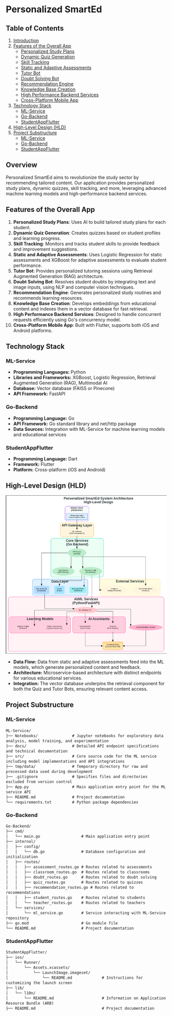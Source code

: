 
# Personalized SmartEd


## Table of Contents
1. [Introduction](#overview)
2. [Features of the Overall App](#features-of-the-overall-app)
   - [Personalized Study Plans](#features-of-the-overall-app)
   - [Dynamic Quiz Generation](#features-of-the-overall-app)
   - [Skill Tracking](#features-of-the-overall-app)
   - [Static and Adaptive Assessments](#features-of-the-overall-app)
   - [Tutor Bot](#features-of-the-overall-app)
   - [Doubt Solving Bot](#features-of-the-overall-app)
   - [Recommendation Engine](#features-of-the-overall-app)
   - [Knowledge Base Creation](#features-of-the-overall-app)
   - [High Performance Backend Services](#features-of-the-overall-app)
   - [Cross-Platform Mobile App](#features-of-the-overall-app)
3. [Technology Stack](#technology-stack)
   - [ML-Service](#ml-service)
   - [Go-Backend](#go-backend)
   - [StudentAppFlutter](#studentappflutter)
4. [High-Level Design (HLD)](#high-level-design-hld)
5. [Project Substructure](#project-substructure)
   - [ML-Service](#ml-service-1)
   - [Go-Backend](#go-backend-1)
   - [StudentAppFlutter](#studentappflutter-1)

## Overview
Personalized SmartEd aims to revolutionize the study sector by recommending tailored content. Our application provides personalized study plans, dynamic quizzes, skill tracking, and more, leveraging advanced machine learning models and high-performance backend services.

## Features of the Overall App
1. **Personalized Study Plans**: Uses AI to build tailored study plans for each student.
2. **Dynamic Quiz Generation**: Creates quizzes based on student profiles and learning progress.
3. **Skill Tracking**: Monitors and tracks student skills to provide feedback and improvement suggestions.
4. **Static and Adaptive Assessments**: Uses Logistic Regression for static assessments and XGBoost for adaptive assessments to evaluate student performance.
5. **Tutor Bot**: Provides personalized tutoring sessions using Retrieval Augmented Generation (RAG) architecture.
6. **Doubt Solving Bot**: Resolves student doubts by integrating text and image inputs, using NLP and computer vision techniques.
7. **Recommendation Engine**: Generates personalized study routines and recommends learning resources.
8. **Knowledge Base Creation**: Develops embeddings from educational content and indexes them in a vector database for fast retrieval.
9. **High Performance Backend Services**: Designed to handle concurrent requests efficiently using Go's concurrency model.
10. **Cross-Platform Mobile App**: Built with Flutter, supports both iOS and Android platforms.

## Technology Stack

### ML-Service
- **Programming Languages:** Python
- **Libraries and Frameworks:** XGBoost, Logistic Regression, Retrieval Augmented Generation (RAG), Multimodal AI
- **Database:** Vector database (FAISS or Pinecone)
- **API Framework:** FastAPI

### Go-Backend
- **Programming Language:** Go
- **API Framework:** Go standard library and net/http package
- **Data Sources:** Integration with ML-Service for machine learning models and educational services

### StudentAppFlutter
- **Programming Language:** Dart
- **Framework:** Flutter
- **Platform:** Cross-platform (iOS and Android)

## High-Level Design (HLD)
![High-Level Design](https://github.com/Personalized-SmartEd/.github/blob/main/profile/hldv2.png)

- **Data Flow:** Data from static and adaptive assessments feed into the ML models, which generate personalized content and feedback.
- **Architecture:** Microservice-based architecture with distinct endpoints for various educational services.
- **Integration:** The vector database underpins the retrieval component for both the Quiz and Tutor Bots, ensuring relevant content access.

## Project Substructure

### ML-Service
```
ML-Service/
├── Notebooks/               # Jupyter notebooks for exploratory data analysis, model training, and experimentation
├── docs/                    # Detailed API endpoint specifications and technical documentation
├── src/                     # Core source code for the ML service including model implementations and API integrations
├── tmp/data/                # Temporary directory for raw and processed data used during development
├── .gitignore               # Specifies files and directories excluded from version control
├── App.py                   # Main application entry point for the ML service API
├── README.md                # Project documentation
└── requirements.txt         # Python package dependencies
```

### Go-Backend
```
Go-Backend/
├── cmd/
│   └── main.go                  # Main application entry point
├── internal/
│   ├── config/
│   │   └── db.go                # Database configuration and initialization
│   ├── routes/
│   │   ├── assessment_routes.go # Routes related to assessments
│   │   ├── classroom_routes.go  # Routes related to classrooms
│   │   ├── doubt_routes.go      # Routes related to doubt solving
│   │   ├── quiz_routes.go       # Routes related to quizzes
│   │   ├── recommendation_routes.go # Routes related to recommendations
│   │   ├── student_routes.go    # Routes related to students
│   │   └── teacher_routes.go    # Routes related to teachers
│   └── services/
│       └── ml_service.go        # Service interacting with ML-Service repository
├── go.mod                       # Go module file
└── README.md                    # Project documentation
```

### StudentAppFlutter
```
StudentAppFlutter/
├── ios/
│   └── Runner/
│       └── Assets.xcassets/
│           └── LaunchImage.imageset/
│               └── README.md             # Instructions for customizing the launch screen
├── lib/
│   └── l10n/
│       └── README.md                     # Information on Application Resource Bundle (ARB)
├── README.md                             # Project documentation
```
